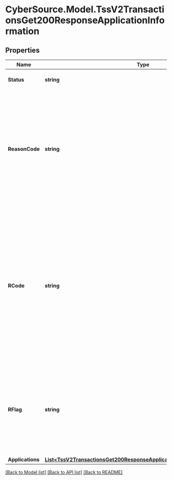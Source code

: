 # CyberSource.Model.TssV2TransactionsGet200ResponseApplicationInformation
## Properties

Name | Type | Description | Notes
------------ | ------------- | ------------- | -------------
**Status** | **string** | The status of the submitted transaction. | [optional] 
**ReasonCode** | **string** | Indicates the reason why a request succeeded or failed and possible action to take if a request fails.  For details, see the appendix of reason codes in the documentation for the relevant payment method.  | [optional] 
**RCode** | **string** | Indicates whether the service request was successful. Possible values:  - &#x60;-1&#x60;: An error occurred. - &#x60;0&#x60;: The request was declined. - &#x60;1&#x60;: The request was successful.  For details, see &#x60;auth_rcode&#x60; field description in [Credit Card Services Using the SCMP API.](https://apps.cybersource.com/library/documentation/dev_guides/CC_Svcs_SCMP_API/html/)  | [optional] 
**RFlag** | **string** | One-word description of the result of the application.  For details, see &#x60;auth_rflag&#x60; field description in [Credit Card Services Using the SCMP API.](https://apps.cybersource.com/library/documentation/dev_guides/CC_Svcs_SCMP_API/html/)  | [optional] 
**Applications** | [**List&lt;TssV2TransactionsGet200ResponseApplicationInformationApplications&gt;**](TssV2TransactionsGet200ResponseApplicationInformationApplications.md) |  | [optional] 

[[Back to Model list]](../README.md#documentation-for-models) [[Back to API list]](../README.md#documentation-for-api-endpoints) [[Back to README]](../README.md)

